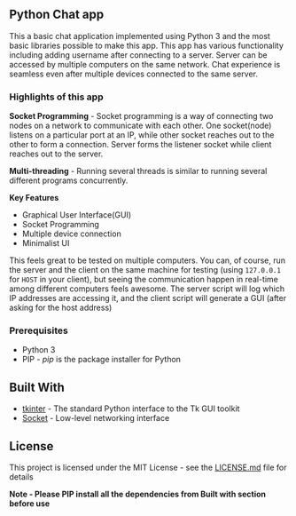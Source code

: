 ## Python Chat app

This a basic chat application implemented using Python 3 and the most basic libraries possible to make this app. This app has various functionality including adding username after connecting to a server. Server can be accessed by multiple computers on the same network. Chat experience is seamless even after multiple devices connected to the same server.

### Highlights of this app

**Socket Programming** - Socket programming is a way of connecting two nodes on a network to communicate with each other. One socket(node) listens on a particular port at an IP, while other socket reaches out to the other to form a connection. Server forms the listener socket while client reaches out to the server.

**Multi-threading** - Running several threads is similar to running several different programs concurrently.

**Key Features**

 - Graphical User Interface(GUI)
 - Socket Programming
 - Multiple device connection
 - Minimalist UI

This feels great to be tested on multiple computers. You can, of course, run the server and the client on the same machine for testing (using `127.0.0.1` for `HOST` in your client), but seeing the communication happen in real-time among different computers feels awesome. The server script will log which IP addresses are accessing it, and the client script will generate a GUI (after asking for the host address)

### Prerequisites

 - Python 3
 - PIP - _pip_ is the package installer for Python

## Built With
-  [tkinter](https://docs.python.org/3/library/tkinter.html)  - The standard Python interface to the Tk GUI toolkit
-  [Socket](https://docs.python.org/3/library/socket.html)  - Low-level networking interface



## License

This project is licensed under the MIT License - see the  [LICENSE.md](https://github.com/shubham9019/chat_server/blob/master/LICENSE)  file for details

**Note - Please PIP install all the dependencies from Built with section before use**
